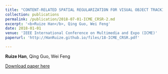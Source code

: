 ```yaml
---
title: "CONTENT-RELATED SPATIAL REGULARIZATION FOR VISUAL OBJECT TRACKING"
collection: publications
permalink: /publication/2018-07-01-ICME_CRSR-2.md
excerpt: '<b>Ruize Han</b>, Qing Guo, Wei Feng'
date: 2018-01-01
venue: 'IEEE International Conference on Multimedia and Expo (ICME)'
paperurl: 'http://HanRuize.github.io/files/18-ICME_CRSR.pdf'

---
```

<b>Ruize Han</b>, Qing Guo, Wei Feng

[Download paper here](http://HanRuize.github.io/files/18-ICME_CRSR.pdf)

